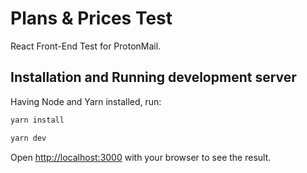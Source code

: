 # Plans & Prices Test

React Front-End Test for ProtonMail.

## Installation and Running development server

Having Node and Yarn installed, run:

```bash
yarn install

yarn dev
```

Open [http://localhost:3000](http://localhost:3000) with your browser to see the result.
